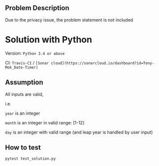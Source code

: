 ## Problem Description

Due to the privacy issue, the problem statement is not included

 # Solution with Python
Version:
```Python 3.4 or above```

CI:
```Travis-CI``` / ```[Sonar cloud](https://sonarcloud.io/dashboard?id=Tony-Mok_Date-Timer)```

## Assumption
All inputs are valid,

i.e.

```year``` is an integer

```month``` is an integer in valid range: [1-12]

```day``` is an integer with valid range (and leap year is handled by user input)

## How to test
```pytest test_solution.py```
